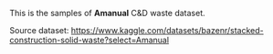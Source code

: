 This is the samples of **Amanual** C&D waste dataset.

Source dataset: https://www.kaggle.com/datasets/bazenr/stacked-construction-solid-waste?select=Amanual
